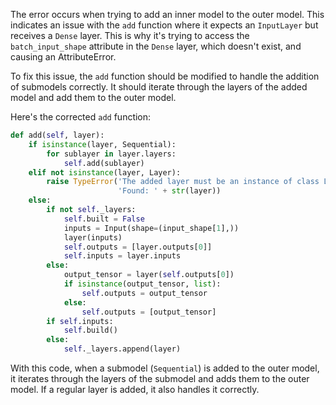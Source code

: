 The error occurs when trying to add an inner model to the outer model. This indicates an issue with the `add` function where it expects an `InputLayer` but receives a `Dense` layer. This is why it's trying to access the `batch_input_shape` attribute in the `Dense` layer, which doesn't exist, and causing an AttributeError.

To fix this issue, the `add` function should be modified to handle the addition of submodels correctly. It should iterate through the layers of the added model and add them to the outer model.

Here's the corrected `add` function:

```python
def add(self, layer):
    if isinstance(layer, Sequential):
        for sublayer in layer.layers:
            self.add(sublayer)
    elif not isinstance(layer, Layer):
        raise TypeError('The added layer must be an instance of class Layer. '
                        'Found: ' + str(layer))
    else:
        if not self._layers:
            self.built = False
            inputs = Input(shape=(input_shape[1],))
            layer(inputs)
            self.outputs = [layer.outputs[0]]
            self.inputs = layer.inputs
        else:
            output_tensor = layer(self.outputs[0])
            if isinstance(output_tensor, list):
                self.outputs = output_tensor
            else:
                self.outputs = [output_tensor]
        if self.inputs:
            self.build()
        else:
            self._layers.append(layer)
```

With this code, when a submodel (`Sequential`) is added to the outer model, it iterates through the layers of the submodel and adds them to the outer model. If a regular layer is added, it also handles it correctly.